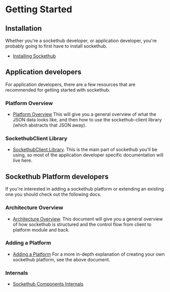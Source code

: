 # Getting Started

## Installation

Whether you're a sockethub developer, or application developer, you're probably
going to first have to install sockethub.

* [Installing Sockethub](https://github.com/sockethub/sockethub/blob/master/doc/install.md)


## Application developers

For application developers, there are a few resources that are recommended for
getting started with sockethub.


### Platform Overview

* [Platform Overview](platform_overview.md)
    This will give you a general overview of what the JSON data looks like,
    and then how to use the sockethub-client library (which abstracts that JSON
    away).

### SockethubClient Library

* [SockethubClient Library](https://github.com/sockethub/sockethub-client).
    This is the main part of sockethub you'll be using, so most of the
    application developer specific documentation will live here.



## Sockethub Platform developers

If you're interested in adding a sockethub platform or extending an existing one
you should check out the following docs.

### Architecture Overview

* [Architecture Overview](architecture_overview.md).
    This document will give you a general overview of how sockethub is
    structured and the control flow from client to platform module and back.

### Adding a Platform

* [Adding a Platform](adding_a_platform.md)
    For a more in-depth explanation of creating your own sockethub platform,
    see the above document.

### Internals

* [Sockethub Components Internals](http://sockethub.org/doc/developer)
